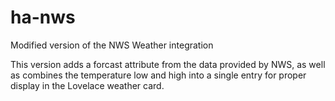 # ha-nws
Modified version of the NWS Weather integration

This version adds a forcast attribute from the data provided by NWS, as well as combines the temperature low and high 
into a single entry for proper display in the Lovelace weather card.
